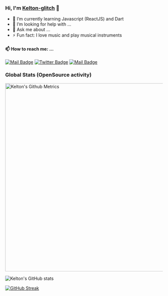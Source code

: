 ### Hi, I'm <a href="https://github.com/kelton-glitch">Kelton-glitch</a> 👋

- 🌱 I’m currently learning Javascript (ReactJS) and Dart
- 🤔 I’m looking for help with ...
- 💬 Ask me about ...
- ⚡ Fun fact: I love music and play musical instruments

#### 📫 How to reach me: ...


[![Mail Badge](https://img.shields.io/badge/-kelton-c0392b?style=flat&labelColor=c0392b&logo=gmail&logoColor=white)](mailto:kamgoelton89@gmail.com)
[![Twitter Badge](https://img.shields.io/badge/-@kelton194-1ca0f1?style=flat&labelColor=1ca0f1&logo=twitter&logoColor=white&link=https://twitter.com/kelton194)](https://twitter.com/kelton194/) 
[![Mail Badge](https://img.shields.io/badge/-@kelton194-405DE6?style=flat&labelColor=5851DB&logo=instagram&logoColor=white)](https://instagram.com/kelton194)


### Global Stats (OpenSource activity)
<p>
    <img width="600"  
         src="https://metrics.lecoq.io/kelton-glitch?id=kelton-glitch" 
         alt="Kelton's Github Metrics"
    />
</p>

![Kelton's GitHub stats](https://github-readme-stats.vercel.app/api?username=kelton-glitch&show_icons=true&theme=cobalt&count_private=true&show_icons=true)

[![GitHub Streak](https://github-readme-streak-stats.herokuapp.com?user=kelton-glitch&theme=merko&hide_border=true&date_format=M%20j%5B%2C%20Y%5D)](https://git.io/streak-stats)
